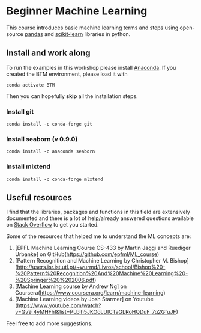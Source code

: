 # Beginner Machine Learning

This course introduces basic machine learning terms and steps using open-source [pandas](https://pandas.pydata.org) and [scikit-learn](https://scikit-learn.org/stable/index.html) libraries in python.

## Install and work along
To run the examples in this workshop please install [Anaconda](https://www.anaconda.com/distribution/). If you created the BTM environment, please load it with

```
conda activate BTM
```
Then you can hopefully **skip** all the installation steps.

### Install git

```
conda install -c conda-forge git
```

### Install seaborn (v 0.9.0)

```
conda install -c anaconda seaborn
```

### Install mlxtend

```
conda install -c conda-forge mlxtend
```

## Useful resources

I find that the libraries, packages and functions in this field are extensively documented and there is a lot of help/already answered questions available on [Stack Overflow](https://stackoverflow.com) to get you started. 

Some of the resources that helped me to understand the ML concepts are:
1. [EPFL Machine Learning Course CS-433 by Martin Jaggi and Ruediger Urbanke] on GitHub(https://github.com/epfml/ML_course)
2. [Pattern Recognition and Machine Learning by Christopher M. Bishop] (http://users.isr.ist.utl.pt/~wurmd/Livros/school/Bishop%20-%20Pattern%20Recognition%20And%20Machine%20Learning%20-%20Springer%20%202006.pdf)
3. [Machine Learning course by Andrew Ng] on Coursera(https://www.coursera.org/learn/machine-learning)
4. [Machine Learning videos by Josh Starmer] on Youtube (https://www.youtube.com/watch?v=Gv9_4yMHFhI&list=PLblh5JKOoLUICTaGLRoHQDuF_7q2GfuJF)

Feel free to add more suggestions.


